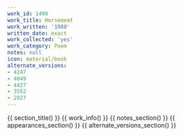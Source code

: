 ```yaml
---
work_id: 1490
work_title: Horsemeat
work_written: '1980'
written_date: exact
work_collected: 'yes'
work_category: Poem
notes: null
icon: material/book
alternate_versions:
- 4247
- 4049
- 4427
- 3552
- 2927
---
```


{{ section_title() }}
{{ work_info() }}
{{ notes_section() }}
{{ appearances_section() }}
{{ alternate_versions_section() }}